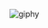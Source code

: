 ![giphy](https://github.com/vramrenjie/vramrenjie/assets/133848862/731eeeda-4b8c-42dd-9a3b-0387634fa173)
